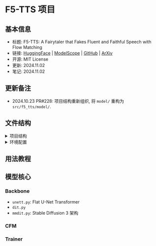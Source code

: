 # F5-TTS 项目

## 基本信息

- 标题: F5-TTS: A Fairytaler that Fakes Fluent and Faithful Speech with Flow Matching
- 链接: [HuggingFace](https://huggingface.co/SWivid/F5-TTS) | [ModelScope](https://www.modelscope.cn/models/SWivid/F5-TTS_Emilia-ZH-EN) | [GitHub](https://github.com/SWivid/F5-TTS) | [ArXiv](https://arxiv.org/abs/2410.06885)
- 开源: MIT License
- 更新: 2024.11.02
- 笔记: 2024.11.02

## 更新备注

- 2024.10.23 PR#228: 项目结构重新组织, 将 `model/` 重构为 `src/f5_tts/model/`.

## 文件结构

<details>
<summary>项目结构</summary>

- [x] .github/workflows/
  - [x] `pre-commit.yaml`: 调用 `pre-commit-config.yaml`.
  - [x] `publish-docker-image.yaml`: 发布 Docker 镜像.
  - [x] `sync-hf.yaml`: 同步到 HuggingFace Space
- [x] ckpts/
  - [x] `README.md`
  - [x] E2TTS_Base/`model_1200000.pt` 1.35 GB (pt或safetensors格式)
  - [x] F5TTS_Base/`model_1200000.pt` 1.35 GB (pt或safetensors格式)
- [x] data/
  - [x] Emilia_ZH_EN_pinyin/`vocab.txt`: 2545 行
  - [x] `librispeech_pc_test_clean_cross_sentence.lst`: 1127 行
- [x] src/
  - [x] f5_tts/
    - [ ] eval/
      - [ ] `README.md`
      - [ ] `ecapa_tdnn.py`
      - [ ] `eval_infer_batch.py`
      - [ ] `eval_infer_batch.sh`
      - [ ] `eval_librispeech_test_clean.py`
      - [ ] `eval_seedtts_testset.py`
      - [ ] `utils_eval.py`
    - [ ] infer/
      - [x] examples/
        - [x] basis/
          - [x] `basic.toml`: 推理的基础配置 (参考音频为 `basic_ref_en.wav`)
          - [x] `basic_ref_en.wav`: 对应 "Some call me nature, others call me mother nature."
          - [x] `basic_ref_cn.wav`
        - [x] multi/
          - [x] `country.flac`
          - [x] `main.flac`
          - [x] `story.toml`: 参考音频为 `main.flac` (另外有 `town.flac`, `country.flac` 子配置), 用于合成 `story.txt` 内的文本.
          - [x] `story.txt`
          - [x] `town.flac`
        - [x] `vocab.txt`: 2545 行 (重复文件?)
      - [ ] `README.md`
      - [ ] `infer_cli.py`
      - [ ] `infer_gradio.py`
      - [ ] `speech_edit.py`
      - [ ] `utils_infer.py`
    - [ ] model/
      - [ ] backbones/
        - [x] `README.md`
        - [ ] `dit.py`
        - [ ] `mmdit.py`
        - [ ] `unett.py`
      - [x] `__init__.py`: 引入三种 backbone, CFM 和 trainer
      - [ ] `cfm.py`
      - [ ] `dataset.py`
      - [ ] `modules.py`
      - [ ] `trainer.py`
      - [ ] `utils.py`
    - [ ] scripts/
      - [ ] `count_max_epoch.py`
      - [ ] `count_params_gflops.py`
    - [ ] train/
      - [ ] dataset/
        - [ ] `prepare_csv_wavs.py`
        - [ ] `prepare_emilia.py`
        - [ ] `prepare_wenetspeech4tts.py`
      - [ ] `README.md`
      - [ ] `finetune_cli.py`
      - [ ] `finetune_gradio.py`
      - [ ] `train.py`
    - [ ] `api.py`
  - [ ] third_party/
    - [ ] BigVGAN: [Github](https://github.com/NVIDIA/BigVGAN/tree/7d2b454564a6c7d014227f635b7423881f14bdac)
- [x] `.gitignore`
- [x] `.gitmodules`: 引入 BigVGAN 仓库
- [x] `.pre-commit-config.yaml`: 运行 Ruff 代码风格检查, 格式化 + YAML 校验.
- [ ] `Dockerfile`
- [x] `LICENSE`: MIT License
- [ ] `README.md`
- [x] `pyproject.toml`: 环境配置文件
- [x] `ruff.toml`: 行宽 120, python=3.10, 忽略私有变量, import 单行等.

</details>

<details>
<summary>环境配置</summary>

常用库
- [x] torch==2.3.0+cu118
- [x] torchaudio==2.3.0+cu118
- [x] [matplotlib](https://github.com/matplotlib/matplotlib): 绘图
- [x] [numpy](https://github.com/numpy/numpy)==1.22.0<2.x: 数值计算
- [x] [torchdiffeq](https://github.com/rtqichen/torchdiffeq): Pytorch 框架下高精度的 ODE 求解器, 实现了自适应步长算法
- [x] [tqdm](https://github.com/tqdm/tqdm)>=4.65.0
- [x] [wandb](https://github.com/wandb/wandb): 日志记录
- [x] [tomli](https://github.com/hukkin/tomli): 解析 TOML 文件

HuggingFace 库
- [x] [accelerate](https://github.com/huggingface/accelerate)>=0.33.0: 抽象多卡训练代码
- [x] [datasets](https://github.com/huggingface/datasets)
- [x] [transformers](https://github.com/huggingface/transformers)
- [x] [safetensors](https://github.com/huggingface/safetensors): 格式处理

- [x] [transformers_stream_generator](https://github.com/LowinLi/transformers-stream-generator): 基于 HuggingFace Transformers 的流式生成器
- [x] [bitsandbytes](https://github.com/bitsandbytes-foundation/bitsandbytes): 量化与优化库

Einstein 求和
- [x] [einops](https://github.com/arogozhnikov/einops)>=0.8.0: 处理张量维度
- [x] [einx](https://github.com/fferflo/einx)>=0.3.0: 处理基础张量运算

Lucidrains 复现
- [x] [x_transformers](https://github.com/lucidrains/x-transformers)>=1.31.14 @lucidrains 含各种实验特性的 Transformer
- [x] [ema_pytorch](https://github.com/lucidrains/ema-pytorch)>=0.5.2: 指数移动平均

用户交互部分
- [x] [cached_path](https://github.com/allenai/cached_path): 处理文件访问
- [x] [click](https://github.com/pallets/click): 命令行美化
- [x] [gradio](https://github.com/gradio-app/gradio): WebUI 交互

中文处理
- [x] [jieba](https://github.com/fxsjy/jieba): 中文分词
- [x] [pypinyin](https://github.com/mozillazg/python-pinyin): 中文拼音转换
- [x] [zhconv](https://github.com/gumblex/zhconv): 基于 MediaWiki 词汇表的最大正向匹配简繁转换
- [x] [zhon](https://github.com/tsroten/zhon): 字符串中查找 CJK, 拼音字节, 词语, 句子等

音频处理
- [x] [librosa](https://github.com/librosa/librosa): 音频信号分析
- [x] [pydub](https://github.com/jiaaro/pydub): 音频文件处理
- [x] [soundfile](https://github.com/bastibe/python-soundfile): 读写音频文件

语音识别
- [ ] [modelscope]: 模型库
- [x] [faster_whisper](https://github.com/SYSTRAN/faster-whisper): 语音识别
- [x] [funasr](https://github.com/modelscope/FunASR): 语音识别
- [x] [jiwer](https://github.com/jitsi/jiwer): 自动评估语音识别系统, 含词错误率, 匹配错误率, 词信息丢失, 词信息保留, 字符错误率等指标 (最小编辑距离使用 RapidFuzz, 底层基于 C++)

声码器
- [x] [vocos](https://github.com/gemelo-ai/vocos): 声码器

</details>

## 用法教程

## 模型核心

### Backbone

- `unett.py`: Flat U-Net Transformer
- `dit.py`
- `mmdit.py`: Stable Diffusion 3 架构

### CFM

### Trainer
